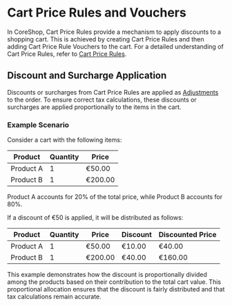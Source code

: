 # Cart Price Rules and Vouchers

In CoreShop, Cart Price Rules provide a mechanism to apply discounts to a shopping cart. This is achieved by creating
Cart Price Rules and then adding Cart Price Rule Vouchers to the cart. For a detailed understanding of Cart Price Rules,
refer to [Cart Price Rules](./../../02_User_Documentation/03_Price_Rules/01_Cart_Price_Rules.md).

## Discount and Surcharge Application

Discounts or surcharges from Cart Price Rules are applied as [Adjustments](./05_Adjustment.md) to the order. To ensure
correct tax calculations, these discounts or surcharges are applied proportionally to the items in the cart.

### Example Scenario

Consider a cart with the following items:

| Product   | Quantity | Price   |
|-----------|----------|---------|
| Product A | 1        | €50.00  |
| Product B | 1        | €200.00 |

Product A accounts for 20% of the total price, while Product B accounts for 80%.

If a discount of €50 is applied, it will be distributed as follows:

| Product   | Quantity | Price   | Discount | Discounted Price |
|-----------|----------|---------|----------|------------------|
| Product A | 1        | €50.00  | €10.00   | €40.00           |
| Product B | 1        | €200.00 | €40.00   | €160.00          |

This example demonstrates how the discount is proportionally divided among the products based on their contribution to
the total cart value. This proportional allocation ensures that the discount is fairly distributed and that tax
calculations remain accurate.
